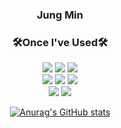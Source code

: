 <h3 align="center"> Jung Min </h3>


<h3 align="center"> 🛠️Once I've Used🛠️ </h3>
<div align="center">
<img src="https://img.shields.io/badge/Java-007396?style=Java&logo=Java&logoColor=white"/> 
<img src="https://img.shields.io/badge/SpringBoot-6DB33F?style=SpringBoot&logo=SpringBoot&logoColor=white"/>
<img src="https://img.shields.io/badge/Spring-6DB33F?style=Spring&logo=Spring&logoColor=white"/>
</div>
<div align="center">
<img src="https://img.shields.io/badge/Elasticsearch-005571?style=flat&logo=Elasticsearch&logoColor=white"/>
<img src="https://img.shields.io/badge/Logstash-005571?style=flat&logo=Logstash&logoColor=white"/> 
<img src="https://img.shields.io/badge/Kibana-005571?style=flat&logo=Kibana&logoColor=white"/>
</div>
<div align="center">
<img src="https://img.shields.io/badge/MySQL-4479A1?style=MySQL&logo=MySQL&logoColor=white"/>
<img src="https://img.shields.io/badge/Amazon AWS-232F3E?style=Amazon AWS&logo=Amazon AWS&logoColor=white"/> 
</div>

<div align="center">

[![Anurag's GitHub stats](https://github-readme-stats.vercel.app/api?username=lumill925&hide_title=true&show_icons=true&include_all_commits=true&disable_animations=true)](https://github.com/anuraghazra/github-readme-stats)
</div>
